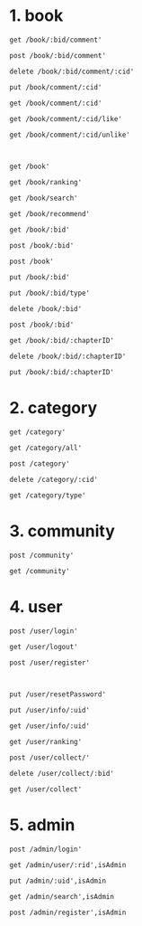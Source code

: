 # 1.  book
    get /book/:bid/comment'

    post /book/:bid/comment'

    delete /book/:bid/comment/:cid'

    put /book/comment/:cid'

    get /book/comment/:cid'

    get /book/comment/:cid/like'

    get /book/comment/:cid/unlike'



    get /book'

    get /book/ranking'
    
    get /book/search'
    
    get /book/recommend'
    
    get /book/:bid'
    
    post /book/:bid'
    
    post /book'

    put /book/:bid'

    put /book/:bid/type'
    
    delete /book/:bid'
    
    post /book/:bid'

    get /book/:bid/:chapterID'

    delete /book/:bid/:chapterID'

    put /book/:bid/:chapterID'
    
# 2. category
    get /category'

    get /category/all'

    post /category'

    delete /category/:cid'

    get /category/type'

# 3. community
    post /community'

    get /community'

    
# 4. user
    post /user/login'

    get /user/logout'
    
    post /user/register'


    
    put /user/resetPassword'
    
    put /user/info/:uid'
    
    get /user/info/:uid'

    get /user/ranking'    

    post /user/collect/'

    delete /user/collect/:bid'

    get /user/collect'


# 5. admin
    post /admin/login'

    get /admin/user/:rid',isAdmin

    put /admin/:uid',isAdmin

    get /admin/search',isAdmin
    
    post /admin/register',isAdmin
